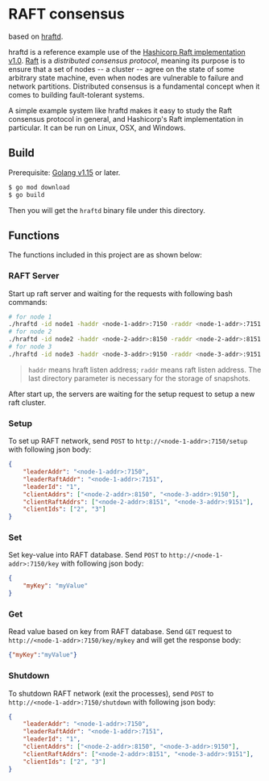 # RAFT consensus

based on [hraftd](https://github.com/otoolep/hraftd).

hraftd is a reference example use of the [Hashicorp Raft implementation v1.0](https://github.com/hashicorp/raft). [Raft](https://raft.github.io/) is a _distributed consensus protocol_, meaning its purpose is to ensure that a set of nodes -- a cluster -- agree on the state of some arbitrary state machine, even when nodes are vulnerable to failure and network partitions. Distributed consensus is a fundamental concept when it comes to building fault-tolerant systems.

A simple example system like hraftd makes it easy to study the Raft consensus protocol in general, and Hashicorp's Raft implementation in particular. It can be run on Linux, OSX, and Windows.

## Build

Prerequisite: [Golang v1.15](https://golang.org/) or later.

```bash
$ go mod download
$ go build
```

Then you will get the `hraftd` binary file under this directory.

## Functions

The functions included in this project are as shown below:

### RAFT Server

Start up raft server and waiting for the requests with following bash commands:

```bash
# for node 1
./hraftd -id node1 -haddr <node-1-addr>:7150 -raddr <node-1-addr>:7151 ./node1
# for node 2
./hraftd -id node2 -haddr <node-2-addr>:8150 -raddr <node-2-addr>:8151 ./node2
# for node 3
./hraftd -id node3 -haddr <node-3-addr>:9150 -raddr <node-3-addr>:9151 ./node3
```

> `haddr` means hraft listen address; `raddr` means raft listen address. The last directory parameter is necessary for the storage of snapshots.

After start up, the servers are waiting for the setup request to setup a new raft cluster.

### Setup

To set up RAFT network, send `POST` to `http://<node-1-addr>:7150/setup` with following json body:

```json
{
	"leaderAddr": "<node-1-addr>:7150",
	"leaderRaftAddr": "<node-1-addr>:7151",
	"leaderId": "1",
	"clientAddrs": ["<node-2-addr>:8150", "<node-3-addr>:9150"],
	"clientRaftAddrs": ["<node-2-addr>:8151", "<node-3-addr>:9151"],
	"clientIds": ["2", "3"]
}
```

### Set

Set key-value into RAFT database. Send `POST` to `http://<node-1-addr>:7150/key` with following json body:

```json
{
	"myKey": "myValue"
}
```

### Get

Read value based on key from RAFT database. Send `GET` request to `http://<node-1-addr>:7150/key/mykey` and will get the response body:

```json
{"myKey":"myValue"}
```

### Shutdown

To shutdown RAFT network (exit the processes), send `POST` to `http://<node-1-addr>:7150/shutdown` with following json body:

```json
{
	"leaderAddr": "<node-1-addr>:7150",
	"leaderRaftAddr": "<node-1-addr>:7151",
	"leaderId": "1",
	"clientAddrs": ["<node-2-addr>:8150", "<node-3-addr>:9150"],
	"clientRaftAddrs": ["<node-2-addr>:8151", "<node-3-addr>:9151"],
	"clientIds": ["2", "3"]
}
```
